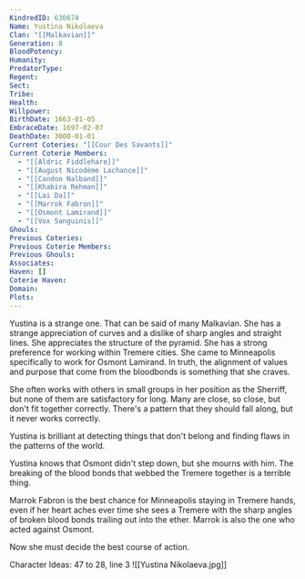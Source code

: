```yaml
---
KindredID: 630674
Name: Yustina Nikolaeva
Clan: "[[Malkavian]]"
Generation: 8
BloodPotency: 
Humanity: 
PredatorType: 
Regent: 
Sect: 
Tribe: 
Health: 
Willpower: 
BirthDate: 1663-01-05
EmbraceDate: 1697-02-07
DeathDate: 3000-01-01
Current Coteries: "[[Cour Des Savants]]"
Current Coterie Members:
  - "[[Aldric Fiddlehare]]"
  - "[[August Nicodème Lachance]]"
  - "[[Candon Nalband]]"
  - "[[Khabira Rehman]]"
  - "[[Lai Da]]"
  - "[[Marrok Fabron]]"
  - "[[Osmont Lamirand]]"
  - "[[Vox Sanguinis]]"
Ghouls: 
Previous Coteries: 
Previous Coterie Members: 
Previous Ghouls: 
Associates: 
Haven: []
Coterie Haven: 
Domain: 
Plots:
---
```

Yustina is a strange one. That can be said of many Malkavian. She has a strange appreciation of curves and a dislike of sharp angles and straight lines. She appreciates the structure of the pyramid. She has a strong preference for working within Tremere cities. She came to Minneapolis specifically to work for Osmont Lamirand. In truth, the alignment of values and purpose that come from the bloodbonds is something that she craves.

She often works with others in small groups in her position as the Sherriff, but none of them are satisfactory for long. Many are close, so close, but don't fit together correctly. There's a pattern that they should fall along, but it never works correctly.

Yustina is brilliant at detecting things that don't belong and finding flaws in the patterns of the world. 

Yustina knows that Osmont didn't step down, but she mourns with him. The breaking of the blood bonds that webbed the Tremere together is a terrible thing. 

Marrok Fabron is the best chance for Minneapolis staying in Tremere hands, even if her heart aches ever time she sees a Tremere with the sharp angles of broken blood bonds trailing out into the ether. Marrok is also the one who acted against Osmont. 

Now she must decide the best course of action. 

Character Ideas: 
47 to 28, line 3
![[Yustina Nikolaeva.jpg]]